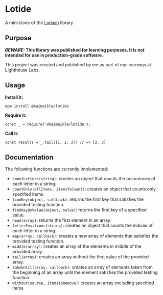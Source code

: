 # Lotide

A mini clone of the [Lodash](https://lodash.com) library.

## Purpose

**_BEWARE:_ This library was published for learning purposes. It is _not_ intended for use in production-grade software.**

This project was created and published by me as part of my learnings at Lighthouse Labs. 

## Usage

**Install it:**

`npm install @kaimeikle/lotide`

**Require it:**

`const _ = require('@kaimeikle/lotide');`

**Call it:**

`const results = _.tail([1, 2, 3]) // => [2, 3]`

## Documentation

The following functions are currently implemented:

* `countLetters(string)`: creates an object that counts the occurences of each letter in a string.
* `countOnly(allItems, itemsToCount)`: creates an object that counts only specified items.
* `findKey(object, callback)`: returns the first key that satisfies the provided testing function.
* `findKeyByValue(object, value)`: returns the first key of a specified value.
* `head(array)`: returns the first element in an array.
* `letterPositions(string)`: creates an object that counts the indices of each letter in a string.
* `map(array, callback)`: creates a new array of elements that satisfies the provided testing function.
* `middle(array)`: creates an array of the elements in middle of the provided array.
* `tail(array)`: creates an array without the first value of the provided array.
* `takeUntil(array, callback)`: creates an array of elements taken from the beginning of an array until the element satisfies the provided testing function.
* `without(source, itemsToRemove)`: creates an array excluding specified items.